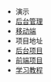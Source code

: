  * 演示  
 * [后台管理](https://39.98.190.128/index.html)  
 * [移动端](https://39.98.190.128/mall-app/mainpage.html)  
 * 项目地址  
 * [后台项目](https://github.com/macrozheng/mall)  
 * [前端项目](https://github.com/macrozheng/mall-admin-web)  
 * [学习教程](https://github.com/macrozheng/mall-learning)  
